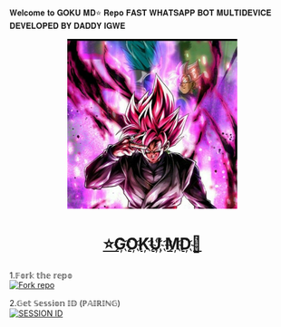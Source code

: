 𝐖𝐞𝐥𝐜𝐨𝐦𝐞 𝐭𝐨 𝐆𝐎𝐊𝐔 𝐌𝐃⭐️ 𝐑𝐞𝐩𝐨 𝐅𝐀𝐒𝐓 𝐖𝐇𝐀𝐓𝐒𝐀𝐏𝐏 𝐁𝐎𝐓 𝐌𝐔𝐋𝐓𝐈𝐃𝐄𝐕𝐈𝐂𝐄 𝐃𝐄𝐕𝐄𝐋𝐎𝐏𝐄𝐃 𝐁𝐘 𝐃𝐀𝐃𝐃𝐘 𝐈𝐆𝐖𝐄

<p align="center">  
  <a href="https://whatsapp.com/channel/0029Vb2VplFFCCoQsZKtVV24">
    <img alt="wasi" height="300" src="https://raw.githubusercontent.com/DADDY-IGWE/GOKU_MD/refs/heads/main/B3E6E67E-0ECA-4C4E-81B7-48B8F1275281.jpeg">
    <h1 align="center">⭐G҉O҉K҉U҉ ҉M҉D҉🌟</h1>
  </a>

  1.𝔽𝕠𝕣𝕜 𝕥𝕙𝕖 𝕣𝕖𝕡𝕠
    <br>
<a href='https://github.com/DADDY-IGWE/GOKU_MD/fork' target="_blank"><img alt='Fork repo' src='https://img.shields.io/badge/Fork Repo-100000?style=for-the-badge&logo=scan&logoColor=white&labelColor=black&color=green'/></a>

2.𝔾𝕖𝕥 𝕊𝕖𝕤𝕤𝕚𝕠𝕟 𝕀𝔻 (ℙ𝔸𝕀ℝ𝕀ℕ𝔾)
    <br>
<a href='https://terra-session-ln0q.onrender.com' target="_blank"><img alt='SESSION ID' src='https://img.shields.io/badge/Session_id-100000?style=for-the-badge&logo=scan&logoColor=white&labelColor=black&color=green'/></a>

    
